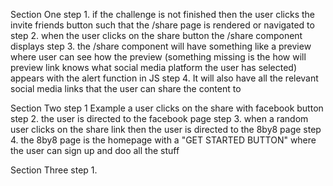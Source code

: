 Section One 
step 1. if the challenge is not  finished then the user clicks the invite friends button such that the /share page is rendered or navigated to 
step 2. when the user clicks on the share button the /share component displays 
step 3. the /share component will have something like a preview where user can see how the preview (something missing is the how will preview link knows what social media platform the user has selected) appears with the alert function in JS 
step 4. It will also have all the relevant social media links that the user can share the content to

Section Two 
step 1 Example a user clicks on the share with facebook button 
step 2.  the user is directed to the facebook page 
step 3. when a random user clicks on the share link then the user is directed to the 8by8 page 
step 4. the 8by8 page is the homepage with a "GET STARTED BUTTON" where the user can sign up and doo all the stuff 

Section Three 
step 1. 


